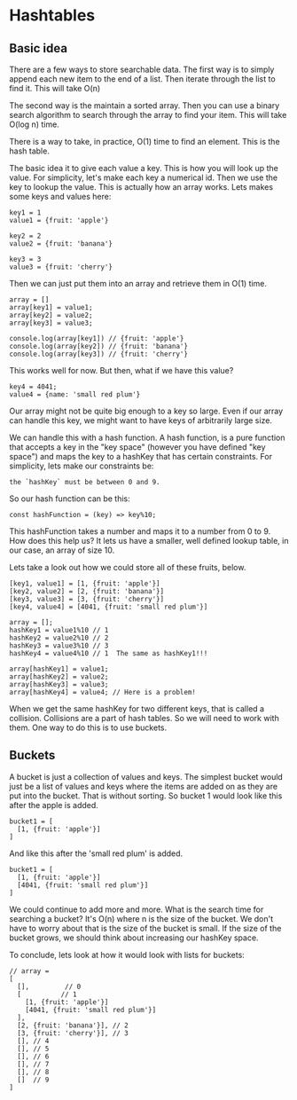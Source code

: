 # Hashtables

## Basic idea

There are a few ways to store searchable data. The first way is to simply append each new item to the end of a list. Then iterate through the list to find it. This will take O(n)

The second way is the maintain a sorted array. Then you can use a binary search algorithm to search through the array to find your item. This will take O(log n) time.

There is a way to take, in practice, O(1) time to find an element. This is the hash table.

The basic idea it to give each value a key. This is how you will look up the value. For simplicity, let's make each key a numerical id. Then we use the key to lookup the value. This is actually how an array works. Lets makes some keys and values here:

    key1 = 1
    value1 = {fruit: 'apple'}

    key2 = 2
    value2 = {fruit: 'banana'}

    key3 = 3
    value3 = {fruit: 'cherry'}

Then we can just put them into an array and retrieve them in O(1) time.

    array = []
    array[key1] = value1;
    array[key2] = value2;
    array[key3] = value3;

    console.log(array[key1]) // {fruit: 'apple'}
    console.log(array[key2]) // {fruit: 'banana'}
    console.log(array[key3]) // {fruit: 'cherry'}

This works well for now. But then, what if we have this value?

    key4 = 4041;
    value4 = {name: 'small red plum'}

Our array might not be quite big enough to a key so large. Even if our array can handle this key, we might want to have keys of arbitrarily large size.

We can handle this with a hash function. A hash function, is a pure function that accepts a key in the "key space" (however you have defined "key space") and maps the key to a hashKey that has certain constraints. For simplicity, lets make our constraints be:

    the `hashKey` must be between 0 and 9.

So our hash function can be this:

    const hashFunction = (key) => key%10;

This hashFunction takes a number and maps it to a number from 0 to 9. How does this help us? It lets us have a smaller, well defined lookup table, in our case, an array of size 10. 

Lets take a look out how we could store all of these fruits, below.


    [key1, value1] = [1, {fruit: 'apple'}]
    [key2, value2] = [2, {fruit: 'banana'}]
    [key3, value3] = [3, {fruit: 'cherry'}]
    [key4, value4] = [4041, {fruit: 'small red plum'}]
  
    array = [];
    hashKey1 = value1%10 // 1
    hashKey2 = value2%10 // 2
    hashKey3 = value3%10 // 3
    hashKey4 = value4%10 // 1  The same as hashKey1!!!

    array[hashKey1] = value1;
    array[hashKey2] = value2;
    array[hashKey3] = value3;
    array[hashKey4] = value4; // Here is a problem!

When we get the same hashKey for two different keys, that is called a collision. Collisions are a part of hash tables. So we will need to work with them. One way to do this is to use buckets.

## Buckets

A bucket is just a collection of values and keys. The simplest bucket would just be a list of values and keys where the items are added on as they are put into the bucket. That is without sorting. So bucket 1 would look like this after the apple is added.

    bucket1 = [
      [1, {fruit: 'apple'}]
    ]

And like this after the 'small red plum' is added.

    bucket1 = [
      [1, {fruit: 'apple'}]
      [4041, {fruit: 'small red plum'}]
    ]

We could continue to add more and more. What is the search time for searching a bucket? It's O(n) where n is the size of the bucket. We don't have to worry about that is the size of the bucket is small. If the size of the bucket grows, we should think about increasing our hashKey space.

To conclude, lets look at how it would look with lists for buckets:

    // array = 
    [
      [],         // 0
      [          // 1
        [1, {fruit: 'apple'}]
        [4041, {fruit: 'small red plum'}]
      ],
      [2, {fruit: 'banana'}], // 2
      [3, {fruit: 'cherry'}], // 3
      [], // 4
      [], // 5
      [], // 6
      [], // 7
      [], // 8
      []  // 9
    ]

